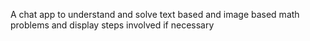 A chat app to understand and solve text based and image based math problems and display steps involved if necessary
